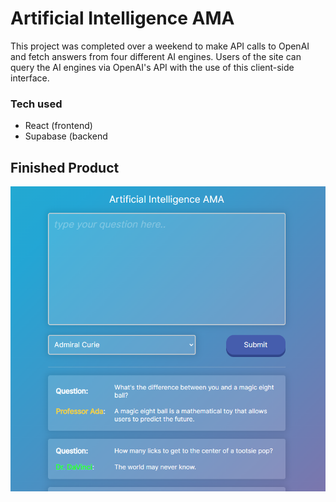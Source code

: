 # Artificial Intelligence AMA
This project was completed over a weekend to make API calls to OpenAI and fetch answers from four different AI engines. Users of the site can query the AI engines via OpenAI's API with the use of this client-side interface.

### Tech used

* React (frontend)
* Supabase (backend

## Finished Product
![deploy-screenshot](/public/screencap.PNG)

